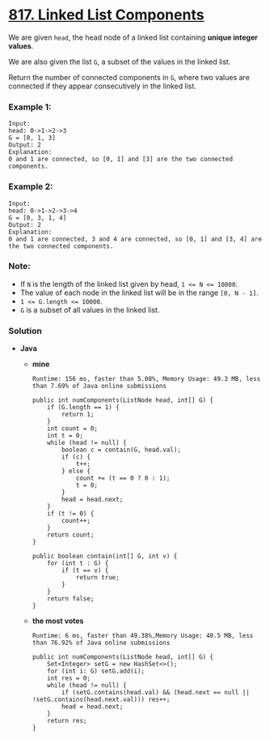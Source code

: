 # [817. Linked List Components](https://leetcode.com/problems/linked-list-components/)

We are given `head`, the head node of a linked list containing **unique integer values**.

We are also given the list `G`, a subset of the values in the linked list.

Return the number of connected components in `G`, where two values are connected if they appear consecutively in the linked list.

### Example 1:
```
Input: 
head: 0->1->2->3
G = [0, 1, 3]
Output: 2
Explanation: 
0 and 1 are connected, so [0, 1] and [3] are the two connected components.
```

### Example 2:
```
Input: 
head: 0->1->2->3->4
G = [0, 3, 1, 4]
Output: 2
Explanation: 
0 and 1 are connected, 3 and 4 are connected, so [0, 1] and [3, 4] are the two connected components.
```

### Note:
* If `N` is the length of the linked list given by head, `1 <= N <= 10000`.
* The value of each node in the linked list will be in the range `[0, N - 1]`.
* `1 <= G.length <= 10000`.
* `G` is a subset of all values in the linked list.

### Solution
* **Java**
  * **mine**
  
    `Runtime: 156 ms, faster than 5.08%, Memory Usage: 49.3 MB, less than 7.69% of Java online submissions`
    ```
    public int numComponents(ListNode head, int[] G) {
        if (G.length == 1) {
            return 1;
        }
        int count = 0;
        int t = 0;
        while (head != null) {
            boolean c = contain(G, head.val);
            if (c) {
                t++;
            } else {
                count += (t == 0 ? 0 : 1);
                t = 0;
            }
            head = head.next;
        }
        if (t != 0) {
            count++;
        }
        return count;
    }

    public boolean contain(int[] G, int v) {
        for (int t : G) {
            if (t == v) {
                return true;
            }
        }
        return false;
    }
    ```
  
  * **the most votes**
  
    `Runtime: 6 ms, faster than 49.38%,Memory Usage: 40.5 MB, less than 76.92% of Java online submissions`
    ```
    public int numComponents(ListNode head, int[] G) {
        Set<Integer> setG = new HashSet<>();
        for (int i: G) setG.add(i);
        int res = 0;
        while (head != null) {
            if (setG.contains(head.val) && (head.next == null || !setG.contains(head.next.val))) res++;
            head = head.next;
        }
        return res;
    }
    ```
